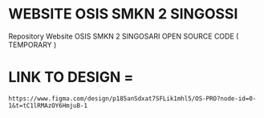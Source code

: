 # WEBSITE OSIS SMKN 2 SINGOSSI
Repository Website OSIS SMKN 2 SINGOSARI OPEN SOURCE CODE  ( TEMPORARY )
# LINK TO DESIGN =   
```
https://www.figma.com/design/p185anSdxat7SFLik1mhl5/OS-PRO?node-id=0-1&t=tC1lRMAzOY6HmjuB-1
```
